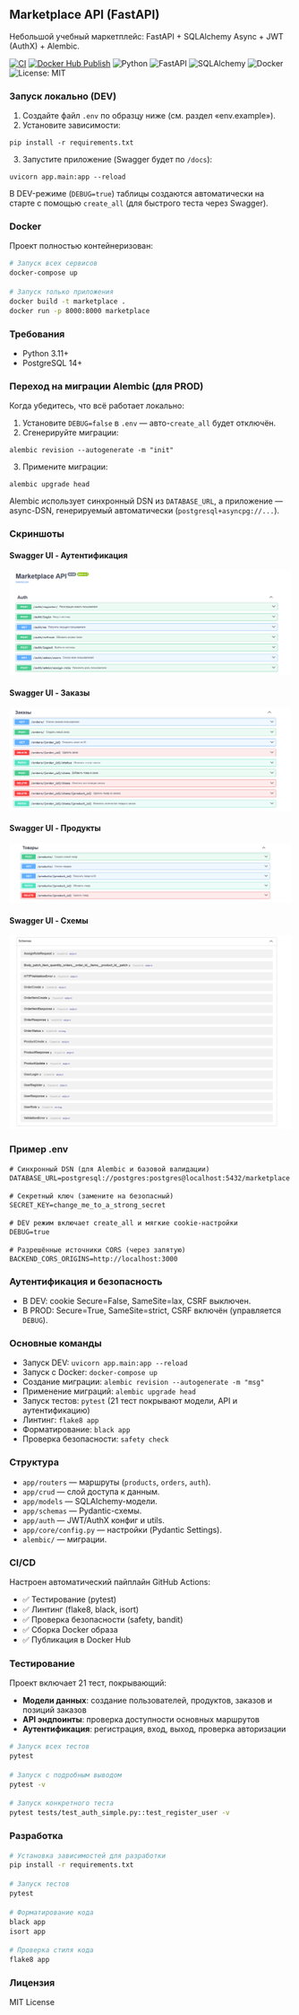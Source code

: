 ## Marketplace API (FastAPI)

Небольшой учебный маркетплейс: FastAPI + SQLAlchemy Async + JWT (AuthX) + Alembic.

[![CI](https://img.shields.io/github/actions/workflow/status/Agmont343/FastApiMarketplace/ci.yml?label=CI&logo=github)](https://github.com/Agmont343/FastApiMarketplace/actions/workflows/ci.yml)
[![Docker Hub Publish](https://img.shields.io/github/actions/workflow/status/Agmont343/FastApiMarketplace/docker.yml?label=Docker&logo=docker)](https://github.com/Agmont343/FastApiMarketplace/actions/workflows/docker.yml)
![Python](https://img.shields.io/badge/python-3.11+-3776AB?logo=python&logoColor=white)
![FastAPI](https://img.shields.io/badge/FastAPI-0.118.0-009688?logo=fastapi&logoColor=white)
![SQLAlchemy](https://img.shields.io/badge/SQLAlchemy-2.0-CA2C2C)
![Docker](https://img.shields.io/badge/Docker-ready-2496ED?logo=docker&logoColor=white)
![License: MIT](https://img.shields.io/badge/License-MIT-yellow.svg)

### Запуск локально (DEV)
1) Создайте файл `.env` по образцу ниже (см. раздел «env.example»).
2) Установите зависимости:
```
pip install -r requirements.txt
```
3) Запустите приложение (Swagger будет по `/docs`):
```
uvicorn app.main:app --reload
```

В DEV-режиме (`DEBUG=true`) таблицы создаются автоматически на старте с помощью `create_all` (для быстрого теста через Swagger).

### Docker

Проект полностью контейнеризован:

```bash
# Запуск всех сервисов
docker-compose up

# Запуск только приложения
docker build -t marketplace .
docker run -p 8000:8000 marketplace
```

### Требования
- Python 3.11+
- PostgreSQL 14+

### Переход на миграции Alembic (для PROD)
Когда убедитесь, что всё работает локально:
1) Установите `DEBUG=false` в `.env` — авто-`create_all` будет отключён.
2) Сгенерируйте миграции:
```
alembic revision --autogenerate -m "init"
```
3) Примените миграции:
```
alembic upgrade head
```

Alembic использует синхронный DSN из `DATABASE_URL`, а приложение — async-DSN, генерируемый автоматически (`postgresql+asyncpg://...`).

### Скриншоты

#### Swagger UI - Аутентификация
![Swagger Auth](assets/Swagger_auth.png)

#### Swagger UI - Заказы
![Swagger Orders](assets/Swagger_orders.png)

#### Swagger UI - Продукты
![Swagger Products](assets/Swagger_products.png)

#### Swagger UI - Схемы
![Swagger Schemas](assets/Swagger_schemas.png)

### Пример .env
```
# Синхронный DSN (для Alembic и базовой валидации)
DATABASE_URL=postgresql://postgres:postgres@localhost:5432/marketplace

# Секретный ключ (замените на безопасный)
SECRET_KEY=change_me_to_a_strong_secret

# DEV режим включает create_all и мягкие cookie-настройки
DEBUG=true

# Разрешённые источники CORS (через запятую)
BACKEND_CORS_ORIGINS=http://localhost:3000
```

### Аутентификация и безопасность
- В DEV: cookie Secure=False, SameSite=lax, CSRF выключен.
- В PROD: Secure=True, SameSite=strict, CSRF включён (управляется `DEBUG`).

### Основные команды
- Запуск DEV: `uvicorn app.main:app --reload`
- Запуск с Docker: `docker-compose up`
- Создание миграции: `alembic revision --autogenerate -m "msg"`
- Применение миграций: `alembic upgrade head`
- Запуск тестов: `pytest` (21 тест покрывают модели, API и аутентификацию)
- Линтинг: `flake8 app`
- Форматирование: `black app`
- Проверка безопасности: `safety check`

### Структура
- `app/routers` — маршруты (`products`, `orders`, `auth`).
- `app/crud` — слой доступа к данным.
- `app/models` — SQLAlchemy-модели.
- `app/schemas` — Pydantic-схемы.
- `app/auth` — JWT/AuthX конфиг и utils.
- `app/core/config.py` — настройки (Pydantic Settings).
- `alembic/` — миграции.

### CI/CD

Настроен автоматический пайплайн GitHub Actions:
- ✅ Тестирование (pytest)
- ✅ Линтинг (flake8, black, isort)
- ✅ Проверка безопасности (safety, bandit)
- ✅ Сборка Docker образа
- ✅ Публикация в Docker Hub

### Тестирование

Проект включает 21 тест, покрывающий:
- **Модели данных**: создание пользователей, продуктов, заказов и позиций заказов
- **API эндпоинты**: проверка доступности основных маршрутов
- **Аутентификация**: регистрация, вход, выход, проверка авторизации

```bash
# Запуск всех тестов
pytest

# Запуск с подробным выводом
pytest -v

# Запуск конкретного теста
pytest tests/test_auth_simple.py::test_register_user -v
```

### Разработка

```bash
# Установка зависимостей для разработки
pip install -r requirements.txt

# Запуск тестов
pytest

# Форматирование кода
black app
isort app

# Проверка стиля кода
flake8 app
```

### Лицензия
MIT License
